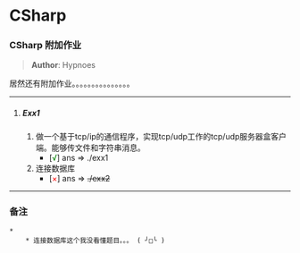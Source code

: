 # CSharp 

### CSharp 附加作业

> __Author__: Hypnoes

居然还有附加作业。。。。。。。。。。。。。。。

***

1. ##### Exx1
	1. 做一个基于tcp/ip的通信程序，实现tcp/udp工作的tcp/udp服务器盒客户端。能够传文件和字符串消息。
		* [<span style="color: green">√</span>] ans => ./exx1
	1. 连接数据库
		* [<span style="color: red">×</span>] ans => ~~./exx2~~

***

### 备注
	* 
		* 连接数据库这个我没看懂题目。。。 ( ╯□╰ )

